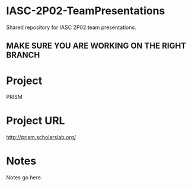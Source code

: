 # IASC-2P02-TeamPresentations
Shared repository for IASC 2P02 team presentations.

## **MAKE SURE YOU ARE WORKING ON THE RIGHT BRANCH**

# Project
PRISM
# Project URL
http://prism.scholarslab.org/
# Notes

Notes go here.
